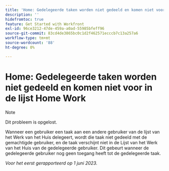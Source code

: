 ```yaml
---
title: 'Home: Gedelegeerde taken worden niet gedeeld en komen niet voor in de thuiswerklijst.'
description: ''
hidefromtoc: true
feature: Get Started with Workfront
exl-id: 96ce3212-47de-459a-a0ad-55985bfeff96
source-git-commit: 83cd4de3865bc0c1d2f462571ecccb7c13a257a6
workflow-type: tm+mt
source-wordcount: '88'
ht-degree: 0%

---
```


# Home: Gedelegeerde taken worden niet gedeeld en komen niet voor in de lijst Home Work

>[!NOTE]
>
>Dit probleem is opgelost.

Wanneer een gebruiker een taak aan een andere gebruiker van de lijst van het Werk van het Huis delegeert, wordt die taak niet gedeeld met de gemachtigde gebruiker, en de taak verschijnt niet in de Lijst van het Werk van het Huis van de gedelegeerde gebruiker. Dit gebeurt wanneer de gedelegeerde gebruiker nog geen toegang heeft tot de gedelegeerde taak.

_Voor het eerst gerapporteerd op 1 juni 2023._
